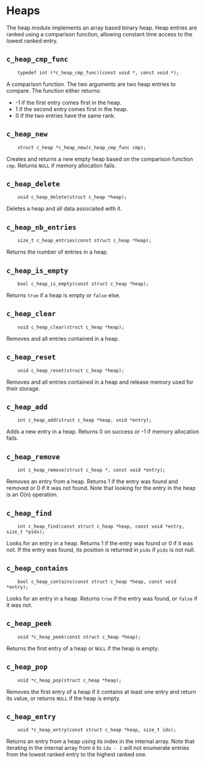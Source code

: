 
# Heaps

The heap module implements an array based binary heap. Heap entries are ranked
using a comparison function, allowing constant time access to the lowest
ranked entry.

## `c_heap_cmp_func`
~~~ {.c}
    typedef int (*c_heap_cmp_func)(const void *, const void *);
~~~

A comparison function. The two arguments are two heap entries to compare. The
function either returns:

- -1 if the first entry comes first in the heap.
- 1 if the second entry comes first in the heap.
- 0 if the two entries have the same rank.

## `c_heap_new`
~~~ {.c}
    struct c_heap *c_heap_new(c_heap_cmp_func cmp);
~~~~

Creates and returns a new empty heap based on the comparison function `cmp`.
Returns `NULL` if memory allocation fails.

## `c_heap_delete`
~~~ {.c}
    void c_heap_delete(struct c_heap *heap);
~~~

Deletes a heap and all data associated with it.

## `c_heap_nb_entries`
~~~ {.c}
    size_t c_heap_entries(const struct c_heap *heap);
~~~

Returns the number of entries in a heap.

## `c_heap_is_empty`
~~~ {.c}
    bool c_heap_is_empty(const struct c_heap *heap);
~~~

Returns `true` if a heap is empty or `false` else.

## `c_heap_clear`
~~~ {.c}
    void c_heap_clear(struct c_heap *heap);
~~~

Removes and all entries contained in a heap.

## `c_heap_reset`
~~~ {.c}
    void c_heap_reset(struct c_heap *heap);
~~~

Removes and all entries contained in a heap and release memory used for their
storage.

## `c_heap_add`
~~~ {.c}
    int c_heap_add(struct c_heap *heap, void *entry);
~~~

Adds a new entry in a heap. Returns 0 on success or -1 if memory allocation
fails.

## `c_heap_remove`
~~~ {.c}
    int c_heap_remove(struct c_heap *, const void *entry);
~~~

Removes an entry from a heap. Returns 1 if the entry was found and removed or
0 if it was not found. Note that looking for the entry in the heap is an O(n)
operation.

## `c_heap_find`
~~~ {.c}
    int c_heap_find(const struct c_heap *heap, const void *entry, size_t *pidx);
~~~

Looks for an entry in a heap. Returns 1 if the entry was found or 0 if it was
not. If the entry was found, its position is returned in `pidx` if `pidx` is
not
null.

## `c_heap_contains`
~~~ {.c}
    bool c_heap_contains(const struct c_heap *heap, const void *entry);
~~~

Looks for an entry in a heap. Returns `true` if the entry was found, or
`false` if it was not.

## `c_heap_peek`
~~~ {.c}
    void *c_heap_peek(const struct c_heap *heap);
~~~

Returns the first entry of a heap or `NULL` if the heap is empty.

## `c_heap_pop`
~~~ {.c}
    void *c_heap_pop(struct c_heap *heap);
~~~

Removes the first entry of a heap if it contains at least one entry and return
its value, or returns `NULL` if the heap is empty.

## `c_heap_entry`
~~~ {.c}
    void *c_heap_entry(const struct c_heap *heap, size_t idx);
~~~

Returns an entry from a heap using its index in the internal array. Note that
iterating in the internal array from `0` to `idx - 1` will not enumerate
entries from the lowest ranked entry to the highest ranked one.
